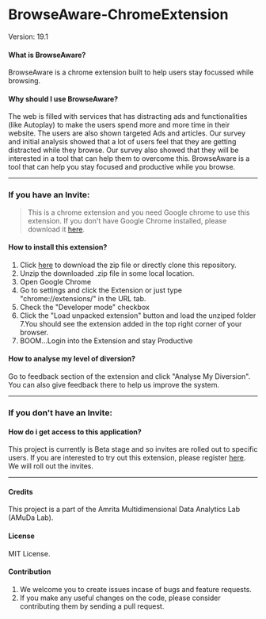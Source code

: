 # BrowseAware-ChromeExtension

Version: 19.1
#### What is BrowseAware?

BrowseAware is a chrome extension built to help users stay focussed while browsing.


#### Why should I use BrowseAware?

The web is filled with services that has distracting ads and functionalities (like Autoplay) to make the users spend more and more time in their website. The users are also shown targeted Ads and articles. Our survey and initial analysis showed that a lot of users feel that they are getting distracted while they browse. Our survey also showed that they will be interested in a tool that can help them to overcome this. BrowseAware is a tool that can help you stay focused and productive while you browse.


---

### If you have an Invite:

>This is a chrome extension and you need Google chrome to use this extension. If you don't have Google Chrome installed, please download it [here](https://www.google.co.in/chrome/).

#### How to install this extension?

1. Click [here](https://github.com/sreeram-0xb5e/browseAware/archive/master.zip) to download the zip file or directly clone this repository.
2. Unzip the downloaded .zip file in some local location.
3. Open Google Chrome
4. Go to settings and click the Extension     or just type "chrome://extensions/" in the URL tab.
5. Check the "Developer mode" checkbox
6. Click the "Load unpacked extension" button and load the unziped folder
7.You should see the extension added in the top right corner of your browser.
8.  BOOM...Login into the Extension and stay Productive

#### How to analyse my level of diversion?

Go to feedback section of the extension and click "Analyse My Diversion". You can also give feedback there to help us improve the system.

----
### If you don't have an Invite:

#### How do i get access to this application?

This project is currently is Beta stage and so invites are rolled out to specific users.
If you are interested to try out this extension, please register [here](https://goo.gl/forms/y7p5kpwpyR68pExZ2). We will roll out the invites.

---
#### Credits

This project is a part of the Amrita Multidimensional Data Analytics Lab (AMuDa Lab).
#### License

MIT License.

#### Contribution

1. We welcome you to create issues incase of bugs and feature requests.
2. If you make any useful changes on the code, please consider contributing them by sending a pull request.
